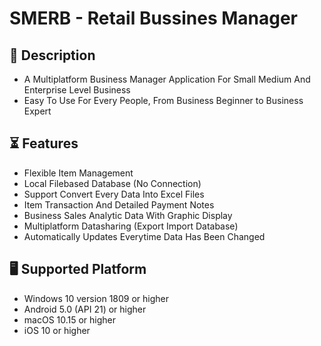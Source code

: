 # SMERB - Retail Bussines Manager

## 📝 Description
- A Multiplatform Business Manager Application For Small Medium And Enterprise Level Business
- Easy To Use For Every People, From Business Beginner to Business Expert

## ⏳ Features
- Flexible Item Management
- Local Filebased Database (No Connection)
- Support Convert Every Data Into Excel Files
- Item Transaction And Detailed Payment Notes
- Business Sales Analytic Data With Graphic Display  
- Multiplatform Datasharing (Export Import Database) 
- Automatically Updates Everytime Data Has Been Changed

## 🖥️ Supported Platform
- Windows 10 version 1809 or higher
- Android 5.0 (API 21) or higher
- macOS 10.15 or higher
- iOS 10 or higher
